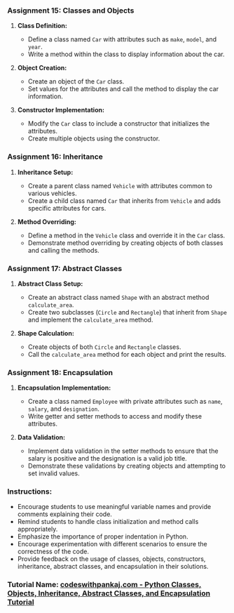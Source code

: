 ### Assignment 15: Classes and Objects

1. **Class Definition:**
   - Define a class named `Car` with attributes such as `make`, `model`, and `year`.
   - Write a method within the class to display information about the car.

2. **Object Creation:**
   - Create an object of the `Car` class.
   - Set values for the attributes and call the method to display the car information.

3. **Constructor Implementation:**
   - Modify the `Car` class to include a constructor that initializes the attributes.
   - Create multiple objects using the constructor.

### Assignment 16: Inheritance

1. **Inheritance Setup:**
   - Create a parent class named `Vehicle` with attributes common to various vehicles.
   - Create a child class named `Car` that inherits from `Vehicle` and adds specific attributes for cars.

2. **Method Overriding:**
   - Define a method in the `Vehicle` class and override it in the `Car` class.
   - Demonstrate method overriding by creating objects of both classes and calling the methods.

### Assignment 17: Abstract Classes

1. **Abstract Class Setup:**
   - Create an abstract class named `Shape` with an abstract method `calculate_area`.
   - Create two subclasses (`Circle` and `Rectangle`) that inherit from `Shape` and implement the `calculate_area` method.

2. **Shape Calculation:**
   - Create objects of both `Circle` and `Rectangle` classes.
   - Call the `calculate_area` method for each object and print the results.

### Assignment 18: Encapsulation

1. **Encapsulation Implementation:**
   - Create a class named `Employee` with private attributes such as `name`, `salary`, and `designation`.
   - Write getter and setter methods to access and modify these attributes.

2. **Data Validation:**
   - Implement data validation in the setter methods to ensure that the salary is positive and the designation is a valid job title.
   - Demonstrate these validations by creating objects and attempting to set invalid values.

### Instructions:

- Encourage students to use meaningful variable names and provide comments explaining their code.
- Remind students to handle class initialization and method calls appropriately.
- Emphasize the importance of proper indentation in Python.
- Encourage experimentation with different scenarios to ensure the correctness of the code.
- Provide feedback on the usage of classes, objects, constructors, inheritance, abstract classes, and encapsulation in their solutions.

### Tutorial Name: [codeswithpankaj.com - Python Classes, Objects, Inheritance, Abstract Classes, and Encapsulation Tutorial](https://www.codeswithpankaj.com/)